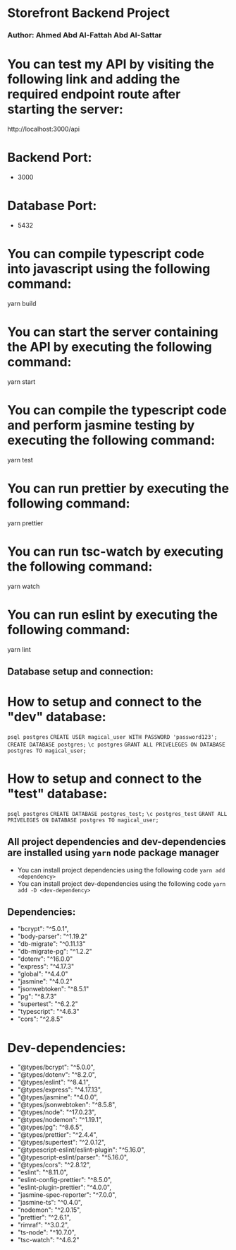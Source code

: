 # Storefront Backend Project


### Author: Ahmed Abd Al-Fattah Abd Al-Sattar

# You can test my API by visiting the following link and adding the required endpoint route after starting the server:
http://localhost:3000/api

# Backend Port:
- 3000
# Database Port:
- 5432


# You can compile typescript code into javascript using the following command:
 yarn build
 
# You can start the server containing the API  by executing the following command:
 yarn start


# You can compile the typescript code and perform jasmine testing by executing the following command:
yarn test

# You can run prettier by executing the following command:
yarn prettier

# You can run tsc-watch by executing the following command:
yarn watch

# You can run eslint by executing the following command:
yarn lint

## Database setup and connection:

# How to setup  and connect to the "dev" database:
`psql postgres`
`CREATE USER magical_user WITH PASSWORD 'password123';`
`CREATE DATABASE postgres;`
`\c postgres`
`GRANT ALL PRIVELEGES ON DATABASE postgres TO magical_user;`


# How to setup and connect to the "test" database:
`psql postgres`
`CREATE DATABASE postgres_test;`
`\c postgres_test`
`GRANT ALL PRIVELEGES ON DATABASE postgres TO magical_user;`

## All project dependencies and dev-dependencies are installed using `yarn`  node package manager

* You can install project dependencies using the following code `yarn add <dependency>`
* You can install project dev-dependencies using the following code `yarn add -D <dev-dependency>`

## Dependencies:
* "bcrypt": "^5.0.1",
* "body-parser": "^1.19.2"
* "db-migrate": "^0.11.13"
* "db-migrate-pg": "^1.2.2"
* "dotenv": "^16.0.0"
* "express": "^4.17.3"
* "global": "^4.4.0"
* "jasmine": "^4.0.2"
* "jsonwebtoken": "^8.5.1"
* "pg": "^8.7.3"
* "supertest": "^6.2.2"
* "typescript": "^4.6.3"
*  "cors": "^2.8.5"
# Dev-dependencies:
* "@types/bcrypt": "^5.0.0",
* "@types/dotenv": "^8.2.0",
* "@types/eslint": "^8.4.1",
* "@types/express": "^4.17.13",
* "@types/jasmine": "^4.0.0",
* "@types/jsonwebtoken": "^8.5.8",
* "@types/node": "^17.0.23",
* "@types/nodemon": "^1.19.1",
* "@types/pg": "^8.6.5",
* "@types/prettier": "^2.4.4",
* "@types/supertest": "^2.0.12",
* "@typescript-eslint/eslint-plugin": "^5.16.0",
* "@typescript-eslint/parser": "^5.16.0",
* "@types/cors": "^2.8.12",
* "eslint": "^8.11.0",
* "eslint-config-prettier": "^8.5.0",
* "eslint-plugin-prettier": "^4.0.0",
* "jasmine-spec-reporter": "^7.0.0",
* "jasmine-ts": "^0.4.0",
* "nodemon": "^2.0.15",
* "prettier": "^2.6.1",
* "rimraf": "^3.0.2",
* "ts-node": "^10.7.0",
* "tsc-watch": "^4.6.2"



